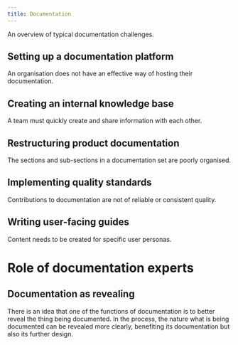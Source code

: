 ```yaml
---
title: Documentation
---
```


An overview of typical documentation challenges.

## Setting up a documentation platform

An organisation does not have an effective way of hosting their documentation.

## Creating an internal knowledge base

A team must quickly create and share information with each other.

## Restructuring product documentation

The sections and sub-sections in a documentation set are poorly organised.

## Implementing quality standards

Contributions to documentation are not of reliable or consistent quality.

## Writing user-facing guides

Content needs to be created for specific user personas.

# Role of documentation experts

## Documentation as revealing

There is an idea that one of the functions of documentation is to better reveal
the thing being documented. In the process, the nature what is being documented
can be revealed more clearly, benefiting its documentation but also its further
design.
